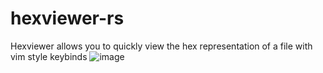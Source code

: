 # hexviewer-rs
Hexviewer allows you to quickly view the hex representation of a file with vim style keybinds
![image](https://user-images.githubusercontent.com/35516367/117053781-3bb6ac80-acce-11eb-9b01-5bccd4396191.png)
